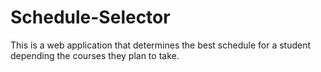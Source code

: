 # Schedule-Selector
This is a web application that determines the best schedule for a student depending the courses they plan to take.
